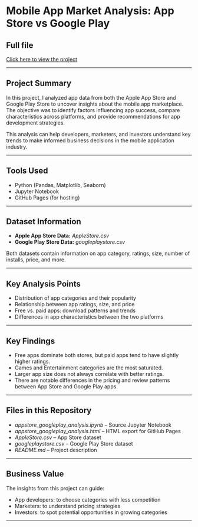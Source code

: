 # Mobile App Market Analysis: App Store vs Google Play

## Full file

[Click here to view the project](https://minhha-online.github.io/Profitable-App-Profiles/appstore_googleplay_analysis.html)

---

## Project Summary
In this project, I analyzed app data from both the Apple App Store and Google Play Store to uncover insights about the mobile app marketplace. The objective was to identify factors influencing app success, compare characteristics across platforms, and provide recommendations for app development strategies.

This analysis can help developers, marketers, and investors understand key trends to make informed business decisions in the mobile application industry.

---

## Tools Used
- Python (Pandas, Matplotlib, Seaborn)
- Jupyter Notebook
- GitHub Pages (for hosting)

---

## Dataset Information
- **Apple App Store Data:** *AppleStore.csv*
- **Google Play Store Data:** *googleplaystore.csv*
  
Both datasets contain information on app category, ratings, size, number of installs, price, and more.

---

## Key Analysis Points
- Distribution of app categories and their popularity
- Relationship between app ratings, size, and price
- Free vs. paid apps: download patterns and trends
- Differences in app characteristics between the two platforms

---

## Key Findings
- Free apps dominate both stores, but paid apps tend to have slightly higher ratings.
- Games and Entertainment categories are the most saturated.
- Larger app size does not always correlate with better ratings.
- There are notable differences in the pricing and review patterns between App Store and Google Play apps.

---

## Files in this Repository
- *appstore_googleplay_analysis.ipynb* – Source Jupyter Notebook
- *appstore_googleplay_analysis.html* – HTML export for GitHub Pages
- *AppleStore.csv* – App Store dataset
- *googleplaystore.csv* – Google Play Store dataset
- *README.md* – Project description

---

## Business Value
The insights from this project can guide:
- App developers: to choose categories with less competition
- Marketers: to understand pricing strategies
- Investors: to spot potential opportunities in growing categories

---
